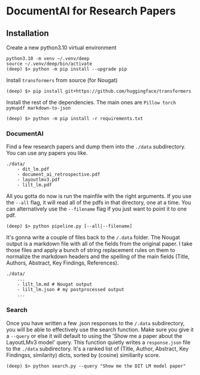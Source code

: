 # DocumentAI for Research Papers

## Installation

Create a new python3.10 virtual environment

```
python3.10 -m venv ~/.venv/deep
source ~/.venv/deep/bin/activate
(deep) $> python -m pip install --upgrade pip
```

Install `transformers` from source (for Nougat)
```
(deep) $> pip install git+https://github.com/huggingface/transformers
```

Install the rest of the dependencies. The main ones are
`Pillow torch pymupdf markdown-to-json`
```
(deep) $> python -m pip install -r requirements.txt
```

### DocumentAI

Find a few research papers and dump them into the `./data` subdirectory. You can use any papers you like.
```
./data/
    - dit_lm.pdf
    - document_ai_retrospective.pdf
    - layoutlmv3.pdf
    - lilt_lm.pdf
```

All you gotta do now is run the mainfile with the right arguments. If you use the `--all` flag, it will read all of the pdfs in that directory, one at a time. You can alternatively use the `--filename` flag if you just want to point it to one pdf.
```
(deep) $> python pipeline.py [--all|--filename]
```

It's gonna write a couple of files back to the `/.data` folder. The Nougat output is a markdown file with all of the fields from the original paper. I take those files and apply a bunch of string replacement rules on them to normalize the markdown headers and the spelling of the main fields (Title, Authors, Abstract, Key Findings, References). 
```
./data/
    ...
    - lilt_lm.md # Nougat output
    - lilt_lm.json # my postprocessed output
    ...
```

### Search

Once you have written a few .json responses to the `/.data` subdirectory, you will be able to effectively use the search function. Make sure you give it a `--query` or else it will default to using the 'Show me a paper about the LayoutLMv3 model' query. This function quietly writes a `response.json` file to the `./data` subdirectory. It's a ranked list of (Title, Author, Abstract, Key Findingss, similarity) dicts, sorted by (cosine) similiarity score.
```
(deep) $> python search.py --query "Show me the DIT LM model paper"
```